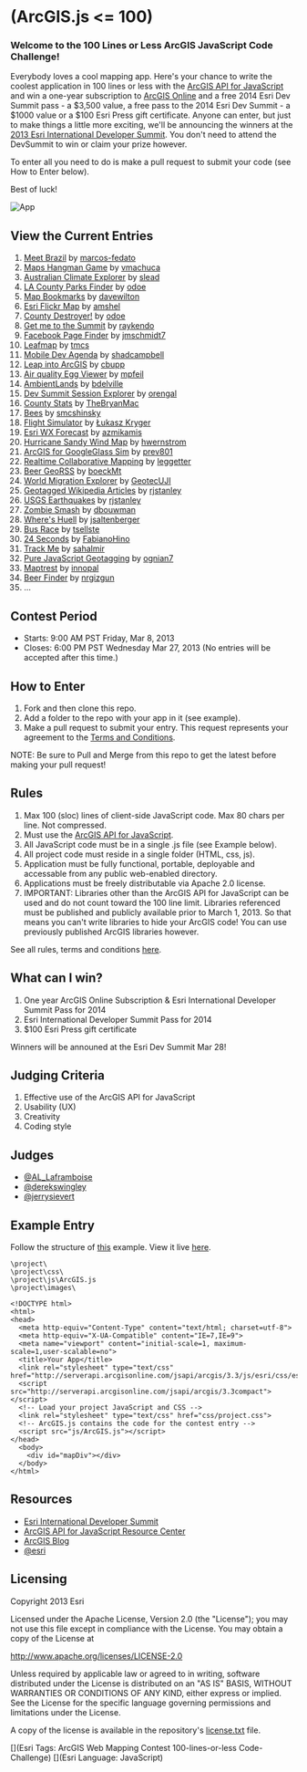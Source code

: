 # (ArcGIS.js <= 100)
### Welcome to the 100 Lines or Less ArcGIS JavaScript Code Challenge!

Everybody loves a cool mapping app.  Here's your chance to write the coolest application in 100 lines or less with the [ArcGIS API for JavaScript](http://help.arcgis.com/en/webapi/javascript/arcgis/index.html) and win a one-year subscription to [ArcGIS Online](http://www.esri.com/software/arcgis/arcgisonline) and a free 2014 Esri Dev Summit pass - a $3,500 value, a free pass to the 2014 Esri Dev Summit - a $1000 value or a $100 Esri Press gift certificate.  Anyone can enter, but just to make things a little more exciting, we'll be announcing the winners at the [2013 Esri International Developer Summit](http://www.esri.com/events/devsummit/index.html).  You don't need to attend the DevSummit to win or claim your prize however.

To enter all you need to do is make a pull request to submit your code (see How to Enter below).    

Best of luck!

![App](https://raw.github.com/Esri/100-lines-or-less-js/master/100-lines-or-less-js.png)

## View the Current Entries

1. [Meet Brazil](http://esri.github.com/100-lines-or-less-js/meet_brazil/index.html) by [marcos-fedato](http://github.com/marcos-fedato)
2. [Maps Hangman Game](http://esri.github.com/100-lines-or-less-js/hangmanmap/hangmanmap.html) by [vmachuca](http://github.com/vmachuca)
3. [Australian Climate Explorer](http://esri.github.com/100-lines-or-less-js/AustralianClimateExplorer/index.html) by [slead](http://github.com/slead)
4. [LA County Parks Finder](http://esri.github.com/100-lines-or-less-js/SimpleLACountyParks/index.html) by [odoe](http://github.com/odoe)
5. [Map Bookmarks](http://esri.github.com/100-lines-or-less-js/mapbook/index.html) by [davewilton](http://github.com/davewilton)
6. [Esri Flickr Map](http://esri.github.com/100-lines-or-less-js/esriflickrmap/index.html) by [amshel](http://github.com/amshel)
7. [County Destroyer!](http://esri.github.com/100-lines-or-less-js/CountyDestroyer/index.html) by [odoe](http://github.com/odoe)
8. [Get me to the Summit](http://esri.github.com/100-lines-or-less-js/GetMeToTheDevSummit/index.html) by [raykendo](https://github.com/raykendo)
9. [Facebook Page Finder](http://esri.github.com/100-lines-or-less-js/fb_page_locator/index.html) by [jmschmidt7](https://github.com/jmschmidt7)
10. [Leafmap](http://esri.github.com/100-lines-or-less-js/leafmap/index.html) by [tmcs](https://github.com/tmcw)
11. [Mobile Dev Agenda](http://esri.github.com/100-lines-or-less-js/MobileDevAgenda/DevAgenda.html) by [shadcampbell](https://github.com/shadcampbell)
12. [Leap into ArcGIS](http://esri.github.com/100-lines-or-less-js/LeapIntoArcgis/index.html) by [cbupp](https://github.com/cbupp)
13. [Air quality Egg Viewer](http://esri.github.com/100-lines-or-less-js/AirQualityEggViewer/index.html) by [mpfeil](https://github.com/mpfeil)
14. [AmbientLands](http://esri.github.com/100-lines-or-less-js/ambientlands/index.html) by [bdelville](https://github.com/bdelville)
15. [Dev Summit Session Explorer](http://esri.github.com/100-lines-or-less-js/DevSummitSessionsExplorer/index.html) by [orengal](https://github.com/orengal)
16. [County Stats](http://esri.github.com/100-lines-or-less-js/CountyStats/CountyStats.html) by [TheBryanMac](https://github.com/TheBryanMac)
17. [Bees](http://esri.github.com/100-lines-or-less-js/bees/bees.html) by [smcshinsky](https://github.com/smcshinsky)
18. [Flight Simulator](http://esri.github.com/100-lines-or-less-js/flight-simulator/flight-simulator.html) by [Łukasz Kryger](https://github.com/kryger)
19. [Esri WX Forecast](http://esri.github.com/100-lines-or-less-js/esri-weather-forecast/index.html) by [azmikamis](https://github.com/azmikamis)
20. [Hurricane Sandy Wind Map](http://esri.github.com/100-lines-or-less-js/sandywindmap/sandywindmap.html) by [hwernstrom](https://github.com/hwernstrom)
21. [ArcGIS for GoogleGlass Sim](http://esri.github.com/100-lines-or-less-js/ArcGIS_for_GoogleGlass_Sim/index.htm) by [prev801](https://github.com/prev801)
22. [Realtime Collaborative Mapping](http://esri.github.com/100-lines-or-less-js/realtime-collaborative-mapping/index.html) by [leggetter](https://github.com/leggetter)
23. [Beer GeoRSS](http://esri.github.com/100-lines-or-less-js/beerGeoRSS/beerGeoRSS.html) by [boeckMt](https://github.com/boeckMt)
24. [World Migration Explorer](http://esri.github.com/100-lines-or-less-js/WorldMigrationExplorer/challenge.html) by [GeotecUJI](https://github.com/GeotecUJI)
25. [Geotagged Wikipedia Articles](http://esri.github.com/100-lines-or-less-js/GeotaggedWikipediaArticles/index.html) by [rjstanley](https://github.com/rjstanley)
26. [USGS Earthquakes](http://esri.github.com/100-lines-or-less-js/USGSEarthquakes/index.html) by [rjstanley](https://github.com/rjstanley)
27. [Zombie Smash](http://esri.github.com/100-lines-or-less-js/zombiesmash/Index.html) by [dbouwman](https://github.com/dbouwman)
28. [Where's Huell](http://esri.github.com/100-lines-or-less-js/WheresHuell/index.html) by [jsaltenberger](https://github.com/jsaltenberger)
29. [Bus Race](http://esri.github.com/100-lines-or-less-js/busrace/index.html) by [tsellste](https://github.com/tsellste)
30. [24 Seconds](http://esri.github.com/100-lines-or-less-js/24Seconds/24Seconds.htm) by [FabianoHino](https://github.com/FabianoHino)
31. [Track Me](http://esri.github.com/100-lines-or-less-js/trackme/default.htm) by [sahalmir](https://github.com/sahalmir)
32. [Pure JavaScript Geotagging](http://esri.github.com/100-lines-or-less-js/javascript_geotagging/index.html) by [ognian7](https://github.com/ognian7)
33. [Maptrest](http://esri.github.com/100-lines-or-less-js/maptrest/maptrest.html) by [innopal](https://github.com/innopal)
34. [Beer Finder](http://esri.github.com/100-lines-or-less-js/BeerFinder/BeerFinder.html) by [nrgizgun](https://github.com/nrgizgun)
35. ...

## Contest Period
- Starts: 9:00 AM PST Friday, Mar 8, 2013
- Closes: 6:00 PM PST Wednesday Mar 27, 2013 (No entries will be accepted after this time.)

## How to Enter
1. Fork and then clone this repo.
2. Add a folder to the repo with your app in it (see example).
3. Make a pull request to submit your entry. This request represents your agreement to the [Terms and Conditions](http://edn1.esri.com/terms%20and%20conditions%20agreement.pdf).

NOTE: Be sure to Pull and Merge from this repo to get the latest before making your pull request!

## Rules

1. Max 100 (sloc) lines of client-side JavaScript code. Max 80 chars per line. Not compressed.
2. Must use the [ArcGIS API for JavaScript](http://help.arcgis.com/en/webapi/javascript/arcgis/index.html).
3. All JavaScript code must be in a single .js file (see Example below).
4. All project code must reside in a single folder (HTML, css, js).
5. Application must be fully functional, portable, deployable and accessable from any public web-enabled directory.  
6. Applications must be freely distributable via Apache 2.0 license.
7. IMPORTANT: Libraries other than the ArcGIS API for JavaScript can be used and do not count toward the 100 line limit. Libraries referenced must be published and publicly available prior to March 1, 2013.  So that means you can't write libraries to hide your ArcGIS code!  You can use previously published ArcGIS libraries however.

See all rules, terms and conditions [here](http://edn1.esri.com/terms%20and%20conditions%20agreement.pdf).

## What can I win?
1. One year ArcGIS Online Subscription & Esri International Developer Summit Pass for 2014
2. Esri International Developer Summit Pass for 2014
3. $100 Esri Press gift certificate

Winners will be announed at the Esri Dev Summit Mar 28!

## Judging Criteria

1. Effective use of the ArcGIS API for JavaScript
2. Usability (UX)
3. Creativity
4. Coding style

## Judges
- [@AL_Laframboise](https://twitter.com/AL_Laframboise) 
- [@derekswingley](https://twitter.com/derekswingley)
- [@jerrysievert](https://twitter.com/jerrysievert)

## Example Entry

Follow the structure of [this](https://github.com/Esri/100-lines-or-less-js/tree/master/basemaptour) example.  View it live [here](http://esri.github.com/100-lines-or-less-js/basemaptour/basemaptour.html).


```
\project\
\project\css\
\project\js\ArcGIS.js
\project\images\
```

```
<!DOCTYPE html>
<html>
<head>
  <meta http-equiv="Content-Type" content="text/html; charset=utf-8">
  <meta http-equiv="X-UA-Compatible" content="IE=7,IE=9">   
  <meta name="viewport" content="initial-scale=1, maximum-scale=1,user-scalable=no">
  <title>Your App</title>
  <link rel="stylesheet" type="text/css" href="http://serverapi.arcgisonline.com/jsapi/arcgis/3.3/js/esri/css/esri.css">
  <script src="http://serverapi.arcgisonline.com/jsapi/arcgis/3.3compact"></script>
  <!-- Load your project JavaScript and CSS -->
  <link rel="stylesheet" type="text/css" href="css/project.css">
  <!-- ArcGIS.js contains the code for the contest entry --> 
  <script src="js/ArcGIS.js"></script>  
</head>
  <body>
    <div id="mapDiv"></div>
  </body>
</html>
```

## Resources

* [Esri International Developer Summit](http://www.esri.com/events/devsummit)
* [ArcGIS API for JavaScript Resource Center](http://help.arcgis.com/en/webapi/javascript/arcgis/index.html)
* [ArcGIS Blog](http://blogs.esri.com/esri/arcgis/)
* [@esri](http://twitter.com/esri)

## Licensing
Copyright 2013 Esri

Licensed under the Apache License, Version 2.0 (the "License");
you may not use this file except in compliance with the License.
You may obtain a copy of the License at

   http://www.apache.org/licenses/LICENSE-2.0

Unless required by applicable law or agreed to in writing, software
distributed under the License is distributed on an "AS IS" BASIS,
WITHOUT WARRANTIES OR CONDITIONS OF ANY KIND, either express or implied.
See the License for the specific language governing permissions and
limitations under the License.

A copy of the license is available in the repository's [license.txt](https://raw.github.com/Esri/100-lines-or-less-js/master/license.txt) file.

[](Esri Tags: ArcGIS Web Mapping Contest 100-lines-or-less Code-Challenge)
[](Esri Language: JavaScript)
